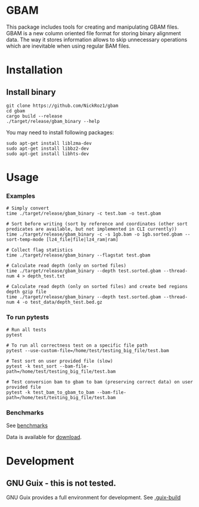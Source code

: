 # GBAM

This package includes tools for creating and manipulating GBAM files. GBAM is a new column oriented file format for storing binary alignment data. The way it stores information allows to skip unnecessary operations which are inevitable when using regular BAM files.

# Installation

## Install binary

```shell
git clone https://github.com/NickRoz1/gbam
cd gbam
cargo build --release
./target/release/gbam_binary --help
```

You may need to install following packages:
```shell
sudo apt-get install liblzma-dev
sudo apt-get install libbz2-dev
sudo apt-get install libhts-dev
```

# Usage

### Examples
```shell
# Simply convert
time ./target/release/gbam_binary -c test.bam -o test.gbam

# Sort before writing (sort by reference and coordinates (other sort predicates are available, but not implemented in CLI currently))
time ./target/release/gbam_binary -c -s 1gb.bam -o 1gb.sorted.gbam --sort-temp-mode [lz4_file|file|lz4_ram|ram]

# Collect flag statistics
time ./target/release/gbam_binary --flagstat test.gbam

# Calculate read depth (only on sorted files)
time ./target/release/gbam_binary --depth test.sorted.gbam --thread-num 4 > depth_test.txt

# Calculate read depth (only on sorted files) and create bed regions depth gzip file
time ./target/release/gbam_binary --depth test.sorted.gbam --thread-num 4 -o test_data/depth_test.bed.gz
```

### To run pytests
```shell
# Run all tests
pytest

# To run all correctness test on a specific file path
pytest --use-custom-file=/home/test/testing_big_file/test.bam

# Test sort on user provided file (slow)
pytest -k test_sort --bam-file-path=/home/test/testing_big_file/test.bam

# Test conversion bam to gbam to bam (preserving correct data) on user provided file
pytest -k test_bam_to_gbam_to_bam --bam-file-path=/home/test/testing_big_file/test.bam
```

### Benchmarks

See [benchmarks](benchmarking/benchmark_result.md)

Data is available for [download](http://hypervolu.me/~guarracino/gbam_injection/).

# Development

## GNU Guix - this is not tested.

GNU Guix provides a full environment for development.  See
[.guix-build](./.guix-build)
